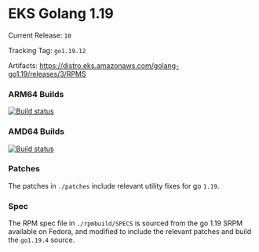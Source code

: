 # EKS Golang 1.19

Current Release: `10`

Tracking Tag: `go1.19.12`

Artifacts: https://distro.eks.amazonaws.com/golang-go1.19/releases/3/RPMS

### ARM64 Builds
[![Build status](https://prow.eks.amazonaws.com/badge.svg?jobs=golang-1.19-ARM64-PROD-tooling-postsubmit)](https://prow.eks.amazonaws.com/?repo=aws%2Feks-distro-build-tooling&type=postsubmit)

### AMD64 Builds
[![Build status](https://prow.eks.amazonaws.com/badge.svg?jobs=golang-1.19-tooling-postsubmit)](https://prow.eks.amazonaws.com/?repo=aws%2Feks-distro-build-tooling&type=postsubmit)

### Patches
The patches in `./patches` include relevant utility fixes for go `1.19`.

### Spec
The RPM spec file in `./rpmbuild/SPECS` is sourced from the go 1.19 SRPM available on Fedora, and modified to include the relevant patches and build the `go1.19.4` source.

